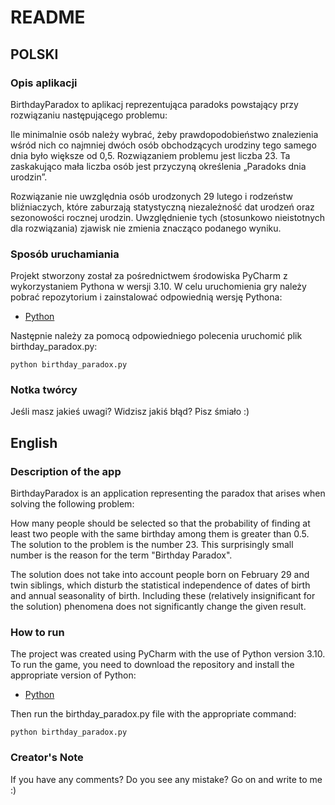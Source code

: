 # README #

## POLSKI

### Opis aplikacji
BirthdayParadox to aplikacj reprezentująca paradoks powstający przy rozwiązaniu następującego problemu:

Ile minimalnie osób należy wybrać, żeby prawdopodobieństwo znalezienia wśród nich co najmniej dwóch osób obchodzących urodziny tego samego dnia było większe od 0,5.
Rozwiązaniem problemu jest liczba 23. Ta zaskakująco mała liczba osób jest przyczyną określenia „Paradoks dnia urodzin”.

Rozwiązanie nie uwzględnia osób urodzonych 29 lutego i rodzeństw bliźniaczych, które zaburzają statystyczną niezależność dat urodzeń oraz sezonowości rocznej urodzin. Uwzględnienie tych (stosunkowo nieistotnych dla rozwiązania) zjawisk nie zmienia znacząco podanego wyniku.

### Sposób uruchamiania
Projekt stworzony został za pośrednictwem środowiska PyCharm z wykorzystaniem Pythona w wersji 3.10. W celu uruchomienia gry należy pobrać repozytorium i zainstalować odpowiednią wersję Pythona:

* [Python](https://www.python.org/downloads/)

Następnie należy za pomocą odpowiedniego polecenia uruchomić plik birthday_paradox.py:
```
python birthday_paradox.py
```

### Notka twórcy
Jeśli masz jakieś uwagi? Widzisz jakiś błąd? Pisz śmiało :)

## English

### Description of the app
BirthdayParadox is an application representing the paradox that arises when solving the following problem:

How many people should be selected so that the probability of finding at least two people with the same birthday among them is greater than 0.5.
The solution to the problem is the number 23. This surprisingly small number is the reason for the term "Birthday Paradox".

The solution does not take into account people born on February 29 and twin siblings, which disturb the statistical independence of dates of birth and annual seasonality of birth. Including these (relatively insignificant for the solution) phenomena does not significantly change the given result.

### How to run
The project was created using PyCharm with the use of Python version 3.10. To run the game, you need to download the repository and install the appropriate version of Python:

* [Python](https://www.python.org/downloads/)

Then run the birthday_paradox.py file with the appropriate command:
```
python birthday_paradox.py
```

### Creator's Note
If you have any comments? Do you see any mistake? Go on and write to me :) 